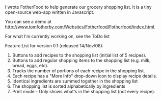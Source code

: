 I wrote FotherFood to help generate our grocery shopping list. It is a tiny open-source web-app written in Javascript.

You can see a demo at http://www.tomfotherby.com/Websites/Fotherfood/Fotherfood/index.html.

For what I'm currently working on, see the ToDo list

Feature List for version 0.1 (released 14/Nov/08):

  1. Buttons to add recipes to the shopping list (initial list of 5 recipes).
  1. Buttons to add regular shopping items to the shopping list (e.g. milk, bread, eggs, etc).
  1. Tracks the number of portions of each recipe in the shopping list.
  1. Each recipe has a "More Info" drop-down icon to display recipe details.
  1. Identical ingredients are summed together in the shopping list
  1. The shopping list is sorted alphabetically by ingredients
  1. Print mode - Only shows what's in the shopping list (not every recipe).